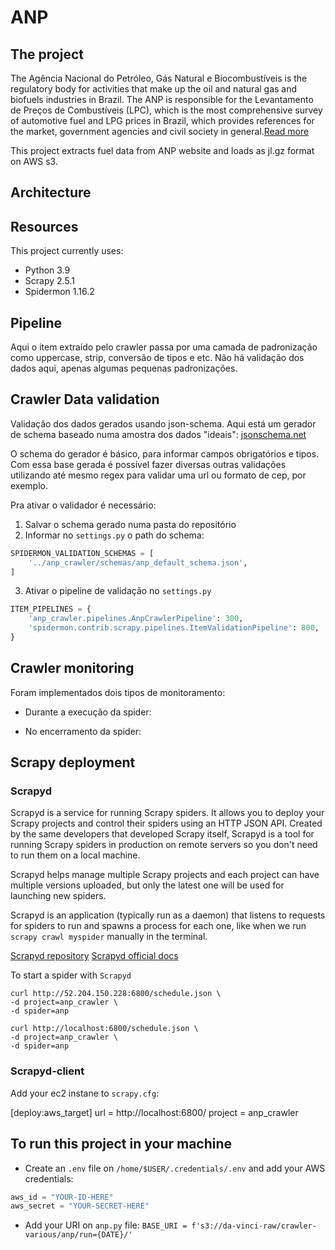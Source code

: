 # ANP
## The project
The Agência Nacional do Petróleo, Gás Natural e Biocombustíveis is the regulatory body for activities that make up the oil and natural gas and biofuels industries in Brazil. The ANP is responsible for the Levantamento de Preços de Combustíveis (LPC), which is the most comprehensive survey of automotive fuel and LPG prices in Brazil, which provides references for the market, government agencies and civil society in general.[Read more](https://www.gov.br/anp/pt-br/assuntos/precos-e-defesa-da-concorrencia/precos/precos-revenda-e-de-distribuicao-combustiveis/levantamento-de-precos-de-combustiveis)

This project extracts fuel data from ANP website and loads as jl.gz format on AWS s3.

## Architecture


## Resources
This project currently uses:
- Python 3.9
- Scrapy 2.5.1
- Spidermon 1.16.2

## Pipeline
Aqui o item extraído pelo crawler passa por uma camada de padronização como uppercase, strip, conversão de tipos e etc.
Não há validação dos dados aqui, apenas algumas pequenas padronizações.

## Crawler Data validation
Validação dos dados gerados usando json-schema.
Aqui está um gerador de schema baseado numa amostra dos dados "ideais": [jsonschema.net](https://www.jsonschema.net/home)

O schema do gerador é básico, para informar campos obrigatórios e tipos. Com essa base gerada é possível fazer diversas outras validações utilizando até mesmo regex para validar uma url ou formato de cep, por exemplo.

Pra ativar o validador é necessário:
1. Salvar o schema gerado numa pasta do repositório
2. Informar no `settings.py` o path do schema:
```python
SPIDERMON_VALIDATION_SCHEMAS = [
    '../anp_crawler/schemas/anp_default_schema.json',
]
```
3. Ativar o pipeline de validação no `settings.py`
```python
ITEM_PIPELINES = {
    'anp_crawler.pipelines.AnpCrawlerPipeline': 300,
    'spidermon.contrib.scrapy.pipelines.ItemValidationPipeline': 800,
}
```

## Crawler monitoring
Foram implementados dois tipos de monitoramento:
- Durante a execução da spider:


- No encerramento da spider:


## Scrapy deployment
### Scrapyd
Scrapyd is a service for running Scrapy spiders. It allows you to deploy your Scrapy projects and control their spiders using an HTTP JSON API. Created by the same developers that developed Scrapy itself, Scrapyd is a tool for running Scrapy spiders in production on remote servers so you don't need to run them on a local machine.

Scrapyd helps manage multiple Scrapy projects and each project can have multiple versions uploaded, but only the latest one will be used for launching new spiders. 

Scrapyd is an application (typically run as a daemon) that listens to requests for spiders to run and spawns a process for each one, like when we run `scrapy crawl myspider` manually in the terminal. 

[Scrapyd repository](https://github.com/scrapy/scrapyd)
[Scrapyd official docs](https://scrapyd.readthedocs.io/en/stable/overview.html)

To start a spider with `Scrapyd`
```
curl http://52.204.150.228:6800/schedule.json \
-d project=anp_crawler \
-d spider=anp

curl http://localhost:6800/schedule.json \
-d project=anp_crawler \
-d spider=anp
```

### Scrapyd-client

Add your ec2 instane to `scrapy.cfg`:

[deploy:aws_target]
url = http://localhost:6800/
project = anp_crawler

## To run this project in your machine
- Create an `.env` file  on `/home/$USER/.credentials/.env` and add your AWS credentials:
```python
aws_id = "YOUR-ID-HERE"
aws_secret = "YOUR-SECRET-HERE"
```

- Add your URI on `anp.py` file:
`BASE_URI = f's3://da-vinci-raw/crawler-various/anp/run={DATE}/'`

